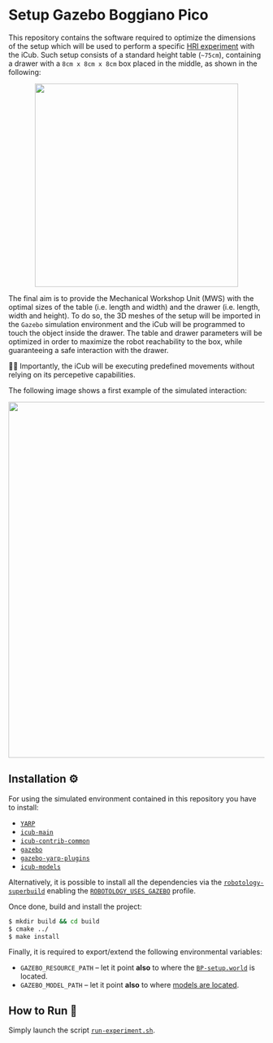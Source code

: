 # Setup Gazebo Boggiano Pico
This repository contains the software required to optimize the dimensions of the setup which will be used to perform a specific [HRI experiment](./documents/experimental-protocol.pdf) with the iCub. Such setup consists of a standard height table (`~75cm`), containing a drawer with a `8cm x 8cm x 8cm` box placed in the middle, as shown in the following:

<p align="center">
<img src="https://user-images.githubusercontent.com/9716288/88031776-5d7ae480-cb3d-11ea-9967-af5954de04e4.png" width="400">
</p>

The final aim is to provide the Mechanical Workshop Unit (MWS) with the optimal sizes of the table (i.e. length and width) and the drawer (i.e. length, width and height).
To do so, the 3D meshes of the setup will be imported in the `Gazebo` simulation environment and the iCub will be programmed to touch the object inside the drawer. The table and drawer parameters will be optimized in order to maximize the robot reachability to the box, while guaranteeing a safe interaction with the drawer.

☝🏻 Importantly, the iCub will be executing predefined movements without relying on its percepetive capabilities.

The following image shows a first example of the simulated interaction:

<p align="center">
<img src="https://user-images.githubusercontent.com/3738070/88289196-2bac7e00-ccf5-11ea-9a36-fe0fc19d7817.gif" width="700">
</p>

## Installation :gear:
For using the simulated environment contained in this repository you have to install:
- [`YARP`](https://www.yarp.it/install.html)
- [`icub-main`](https://wiki.icub.org/wiki/ICub_Software_Installation)
- [`icub-contrib-common`](https://wiki.icub.org/wiki/ICub_Software_Installation)
- [`gazebo`](http://gazebosim.org/tutorials?tut=install_ubuntu)
- [`gazebo-yarp-plugins`](https://github.com/robotology/gazebo-yarp-plugins/blob/master/doc/install.md)
- [`icub-models`](https://github.com/robotology/icub-models)

Alternatively, it is possible to install all the dependencies via the [`robotology-superbuild`](https://github.com/robotology/robotology-superbuild#installation) enabling the [`ROBOTOLOGY_USES_GAZEBO`](https://github.com/robotology/robotology-superbuild#gazebo) profile.

Once done, build and install the project:
```sh
$ mkdir build && cd build
$ cmake ../
$ make install
```

Finally, it is required to export/extend the following environmental variables:
- `GAZEBO_RESOURCE_PATH` – let it point **also** to where the [`BP-setup.world`](./models/gazebo/worlds) is located.
- `GAZEBO_MODEL_PATH` – let it point **also** to where [models are located](./models/setup-gazebo-bp/robots).

## How to Run :rocket:
Simply launch the script [`run-experiment.sh`](./scripts/run-experiment.sh).
